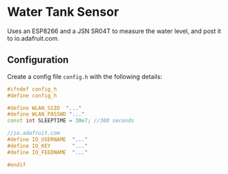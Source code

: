 # Water Tank Sensor

Uses an ESP8266 and a JSN SR04T to measure the water level, and post it to io.adafruit.com.


## Configuration

Create a config file `config.h` with the following details:

```c++
#ifndef config_h
#define config_h

#define WLAN_SSID  "..."
#define WLAN_PASSWD "..."
const int SLEEPTIME = 30e7; //300 seconds

//io.adafruit.com
#define IO_USERNAME  "..."
#define IO_KEY       "..."
#define IO_FEEDNAME  "..."

#endif
```
